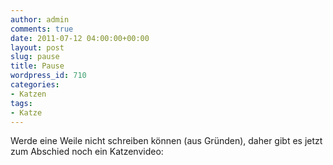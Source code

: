 ```yaml
---
author: admin
comments: true
date: 2011-07-12 04:00:00+00:00
layout: post
slug: pause
title: Pause
wordpress_id: 710
categories:
- Katzen
tags:
- Katze
---
```


Werde eine Weile nicht schreiben können (aus Gründen), daher gibt es jetzt zum Abschied noch ein Katzenvideo:
